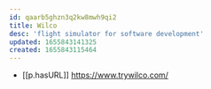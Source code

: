```yaml
---
id: qaarb5ghzn3q2kw8mwh9qi2
title: Wilco
desc: 'flight simulator for software development'
updated: 1655843141325
created: 1655843115464
---
```


- [[p.hasURL]] https://www.trywilco.com/
